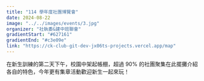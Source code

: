 ```yaml
---
title: "114 學年度社團博覽會"
date: 2024-08-22
image: "../../images/events/3.jpg"
organizer: "社執委&建中班聯會"
gradientStart: "#627161"
gradientEnd: "#c3e09e"
link: "https://ck-club-git-dev-jx06ts-projects.vercel.app/map"
---
```


在新生訓練的第二天下午，校園中架起帳棚，超過 90% 的社團聚集在此擺攤介紹各自的特色，今年更有集章活動歡迎新生一起來玩！
